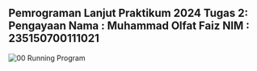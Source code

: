Pemrograman Lanjut Praktikum 2024
Tugas 2: Pengayaan
Nama  : Muhammad Olfat Faiz
NIM   : 235150700111021
--------
![ 00   Running Program](https://github.com/PressToCode/Tugas-Pengayaan_235150700111021_MuhammadOlfatFaiz/assets/137992170/92d261f4-162c-4b1f-b504-9b5f4efa7894)
